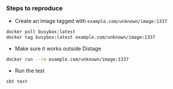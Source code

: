 ### Steps to reproduce

- Create an image tagged with `example.com/unknown/image:1337`

```sh
docker pull busybox:latest
docker tag busybox:latest example.com/unknown/image:1337
```

- Make sure it works outside Distage

```sh
docker run --rm example.com/unknown/image:1337
```

- Run the test

```sh
sbt test
```
